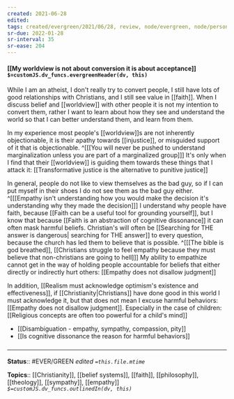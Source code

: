 ```yaml
---
created: 2021-06-28
edited: 
tags: created/evergreen/2021/06/28, review, node/evergreen, node/personal 
sr-due: 2022-01-28
sr-interval: 35
sr-ease: 204
---
```


#### [[My worldview is not about conversion it is about acceptance]] `$=customJS.dv_funcs.evergreenHeader(dv, this)`

While I am an atheist, I don't really try to convert people, I still have lots of good relationships with Christians, and I still see value in [[faith]]. When I discuss belief and [[worldview]] with other people it is not my intention to convert them, rather I want to learn about how they see and understand the world so that I can better understand them, and learn from them.

In my experience most people's [[worldview]]s are not inherently objectionable,
it is their apathy towards [[injustice]], or misguided support of it that is objectionable.
^[[[You will never be pushed to understand marginalization unless you are part of a marginalized group]]]
It's only when I find that their [[worldview]] is guiding them towards these things that I attack it: [[Transformative justice is the alternative to punitive justice]]

In general, people do not like to view themselves as the bad guy, so if I can put myself in their shoes I do not see them as the bad guy either.
^[[[Empathy isn't understanding how you would make the decision it's understanding why they made the decision]]]
I understand why people have faith, because [[Faith can be a useful tool for grounding yourself]],
but I know that because [[Faith is an abstraction of cognitive dissonance]] it can often mask harmful beliefs. Christian's will often be [[Searching for THE answer is dangerous| searching for THE answer]] to every question, because the church has led them to believe that is possible.
^[[[The bible is god breathed]], [[Christians struggle to feel empathy because they must believe that non-christians are going to hell]]]
My ability to empathize cannot get in the way of holding people accountable for beliefs
that either directly or indirectly hurt others:
[[Empathy does not disallow judgment]]

In addition, [[Realism must acknowledge optimism's existence and effectiveness]], if [[Christianity|Christians]] have done good in this world I must acknowledge it, but that does not mean I excuse harmful behaviors: [[Empathy does not disallow judgment]]. 
Especially in the case of children: [[Religious concepts are often too powerful for a child's mind]]

- [[Disambiguation - empathy, sympathy, compassion, pity]]
- [[Is cognitive dissonance the reason for harmful behaviors]]
### <hr class="footnote"/>

**Status**:: #EVER/GREEN 
*edited `=this.file.mtime`*

**Topics**:: [[Christianity]], [[belief systems]], [[faith]], [[philosophy]], [[theology]], [[sympathy]], [[empathy]]
*`$=customJS.dv_funcs.outlinedIn(dv, this)`*

